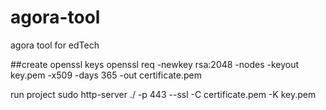 # agora-tool
agora tool for edTech



##create openssl keys
openssl req -newkey rsa:2048 -nodes -keyout key.pem -x509 -days 365 -out certificate.pem



run project 
sudo http-server ./ -p 443 --ssl -C certificate.pem -K key.pem